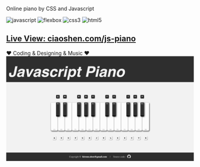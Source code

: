 Online piano by CSS and Javascript

![javascript](https://img.shields.io/badge/javascript-ES6-brightgreen) ![flexbox](https://img.shields.io/badge/flexbox-1.0-brightgreen) ![css3](https://img.shields.io/badge/css-3.0-brightgreen) ![html5](https://img.shields.io/badge/html-5.0-brightgreen)



## [Live View: ciaoshen.com/js-piano](ciaoshen.com/js-piano)
❤ Coding & Designing & Music ❤
<img src="./imgs/view.png" alt="view.png" width="700px"/>
